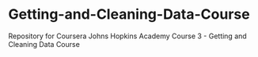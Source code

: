# Getting-and-Cleaning-Data-Course
Repository for Coursera Johns Hopkins Academy Course 3 - Getting and Cleaning Data Course
